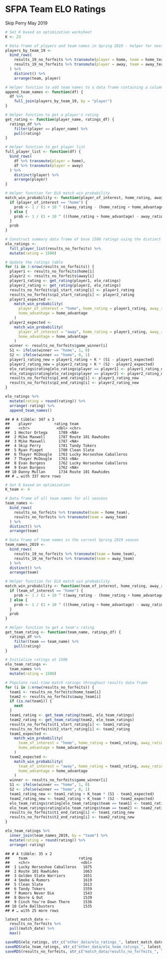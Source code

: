 SFPA Team ELO Ratings
================
Skip Perry
May 2019

``` r
# Set K based on optimization worksheet
K <- 23

# Data frame of players and team names in Spring 2019 - helper for next helper function
players_by_team_19 <- 
  bind_rows(
    results_19_no_forfeits %>% transmute(player = home, team = home_team),
    results_19_no_forfeits %>% transmute(player = away, team = away_team)
  ) %>% 
    distinct() %>% 
    arrange(team, player)

# Helper function to add team names to a data frame containing a column for player
append_team_names <- function(df) {
  df %>% 
    full_join(players_by_team_19, by = "player")
}

# Helper function to get a player's rating
get_rating <- function(player_name, ratings_df) {
  ratings_df %>% 
    filter(player == player_name) %>% 
    pull(rating)
}

# Helper function to get player list
full_player_list <- function(df) {
  bind_rows(
    df %>% transmute(player = home), 
    df %>% transmute(player = away)
  ) %>% 
    distinct(player) %>% 
    arrange(player)
}

# Helper function for ELO match win probability
match_win_probability <- function(player_of_interest, home_rating, away_rating, home_advantage) {
  if (player_of_interest == "home") {
    prob <- 1 / (1 + 10 ^ ((away_rating - (home_rating + home_advantage)) / 400))
  } else {
    prob <- 1 / (1 + 10 ^ (((home_rating + home_advantage) - away_rating) / 400))
  }
  prob
}

# Construct summary data frame of base 1500 ratings using the distinct players seen in the time period
elo_ratings <-
  full_player_list(results_no_forfeits) %>% 
  mutate(rating = 1500)

# Update the ratings table
for (i in 1:nrow(results_no_forfeits)) {
  player1 <- results_no_forfeits$home[i]
  player2 <- results_no_forfeits$away[i]
  player1_rating <- get_rating(player1, elo_ratings)
  player2_rating <- get_rating(player2, elo_ratings)
  results_no_forfeits$p1_start_rating[i] <- player1_rating
  results_no_forfeits$p2_start_rating[i] <- player2_rating
  player1_expected <-
    match_win_probability(
      player_of_interest = "home", home_rating = player1_rating, away_rating = player2_rating,
      home_advantage = home_advantage
    )
  player2_expected <-
    match_win_probability(
      player_of_interest = "away", home_rating = player1_rating, away_rating = player2_rating,
      home_advantage = home_advantage
    )
  winner <- results_no_forfeits$game_winner[i]
  S1 <- ifelse(winner == "home", 1, 0)
  S2 <- ifelse(winner == "home", 0, 1)
  player1_rating_new = player1_rating + K * (S1 - player1_expected)
  player2_rating_new = player2_rating + K * (S2 - player2_expected)
  elo_ratings$rating[elo_ratings$player == player1] <- player1_rating_new
  elo_ratings$rating[elo_ratings$player == player2] <- player2_rating_new
  results_no_forfeits$p1_end_rating[i] <- player1_rating_new
  results_no_forfeits$p2_end_rating[i] <- player2_rating_new
}

elo_ratings %>% 
  mutate(rating = round(rating)) %>% 
  arrange(-rating) %>% 
  append_team_names()
```

    ## # A tibble: 347 x 3
    ##    player          rating team                      
    ##    <chr>            <dbl> <chr>                     
    ##  1 Hector Ortega     1789 <NA>                      
    ##  2 Mike Maxwell      1787 Route 101 Rawhides        
    ##  3 Mike Maxwell      1787 <NA>                      
    ##  4 Skip Perry        1781 Tandy Tokers              
    ##  5 Ryan Piaget       1780 Clean Slate               
    ##  6 Thayer McDougle   1763 Lucky Horseshoe Caballeros
    ##  7 Thayer McDougle   1763 <NA>                      
    ##  8 Evan Burgess      1762 Lucky Horseshoe Caballeros
    ##  9 Evan Burgess      1762 <NA>                      
    ## 10 Danny Mullan      1734 Route 101 Rawhides        
    ## # … with 337 more rows

``` r
# Set K based on optimization
K_team <- 4

# Data frame of all team names for all seasons
team_names <- 
  bind_rows(
    results_no_forfeits %>% transmute(team = home_team),
    results_no_forfeits %>% transmute(team = away_team)
  ) %>% 
  distinct() %>% 
  arrange(team)

# Data frame of team names in the current Spring 2019 season
team_names_2019 <- 
  bind_rows(
    results_19_no_forfeits %>% transmute(team = home_team),
    results_19_no_forfeits %>% transmute(team = away_team)
  ) %>% 
  distinct() %>% 
  arrange(team)

# Helper function for ELO match win probability
match_win_probability <- function(team_of_interest, home_rating, away_rating, home_advantage) {
  if (team_of_interest == "home") {
    prob <- 1 / (1 + 10 ^ ((away_rating - (home_rating + home_advantage)) / 400))
  } else {
    prob <- 1 / (1 + 10 ^ (((home_rating + home_advantage) - away_rating) / 400))
  }
  prob
}

# Helper function to get a team's rating
get_team_rating <- function(team_name, ratings_df) {
  ratings_df %>% 
    filter(team == team_name) %>% 
    pull(rating)
}

# Initialize ratings at 1500
elo_team_ratings <-
  team_names %>% 
  mutate(rating = 1500)

# Populate real-time match ratings throughout results data frame
for (i in 1:nrow(results_no_forfeits)) {
  team1 <- results_no_forfeits$home_team[i]
  team2 <- results_no_forfeits$away_team[i]
  if (is.na(team1)) { 
    next 
  } 
  team1_rating <- get_team_rating(team1, elo_team_ratings)
  team2_rating <- get_team_rating(team2, elo_team_ratings)
  results_no_forfeits$t1_start_rating[i] <- team1_rating
  results_no_forfeits$t2_start_rating[i] <- team2_rating
  team1_expected <-
    match_win_probability(
      team_of_interest = "home", home_rating = team1_rating, away_rating = team2_rating,
      home_advantage = home_advantage
    )
  team2_expected <-
    match_win_probability(
      team_of_interest = "away", home_rating = team1_rating, away_rating = team2_rating,
      home_advantage = home_advantage
    )
  winner <- results_no_forfeits$game_winner[i]
  S1 <- ifelse(winner == "home", 1, 0)
  S2 <- ifelse(winner == "home", 0, 1)
  team1_rating_new <- team1_rating + K_team * (S1 - team1_expected)
  team2_rating_new <- team2_rating + K_team * (S2 - team2_expected)
  elo_team_ratings$rating[elo_team_ratings$team == team1] <- team1_rating_new
  elo_team_ratings$rating[elo_team_ratings$team == team2] <- team2_rating_new
  results_no_forfeits$t1_end_rating[i] <- team1_rating_new
  results_no_forfeits$t2_end_rating[i] <- team2_rating_new
}

elo_team_ratings %>% 
  inner_join(team_names_2019, by = "team") %>% 
  mutate(rating = round(rating)) %>% 
  arrange(-rating)
```

    ## # A tibble: 35 x 2
    ##    team                       rating
    ##    <chr>                       <dbl>
    ##  1 Lucky Horseshoe Caballeros   1675
    ##  2 Route 101 Rawhides           1663
    ##  3 Golden Slate Warriors        1651
    ##  4 Smoke & Rumors               1619
    ##  5 Clean Slate                  1613
    ##  6 Tandy Tokers                 1559
    ##  7 Rumors Never Die             1543
    ##  8 Dovre & Out                  1539
    ##  9 Cinch You're Down There      1536
    ## 10 Cafe Ballbusters             1535
    ## # … with 25 more rows

``` r
latest_match_date <- 
  results_no_forfeits %>% 
  pull(match_date) %>% 
  max()

saveRDS(elo_ratings, str_c("other_data/elo_ratings_", latest_match_date, ".Rdata"))
saveRDS(elo_team_ratings, str_c("other_data/elo_team_ratings_", latest_match_date, ".Rdata"))
saveRDS(results_no_forfeits, str_c("match_data/results_no_forfeits_", latest_match_date, ".Rdata"))
```
